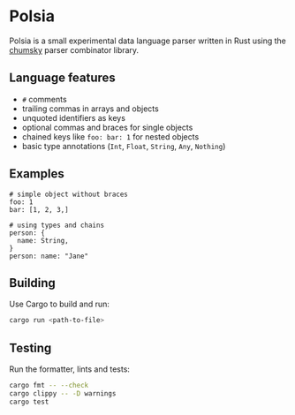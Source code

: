 # Polsia

Polsia is a small experimental data language parser written in Rust using the [chumsky](https://github.com/zesterer/chumsky) parser combinator library.

## Language features

- `#` comments
- trailing commas in arrays and objects
- unquoted identifiers as keys
- optional commas and braces for single objects
- chained keys like `foo: bar: 1` for nested objects
- basic type annotations (`Int`, `Float`, `String`, `Any`, `Nothing`)

## Examples

```polsia
# simple object without braces
foo: 1
bar: [1, 2, 3,]
```

```polsia
# using types and chains
person: {
  name: String,
}
person: name: "Jane"
```

## Building

Use Cargo to build and run:

```bash
cargo run <path-to-file>
```

## Testing

Run the formatter, lints and tests:

```bash
cargo fmt -- --check
cargo clippy -- -D warnings
cargo test
```
